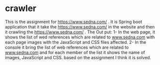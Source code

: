 # crawler

This is the assignment for https://www.sedna.com/ . 
It is Spring boot application that it take the https://www.sedna.com/ in the website and then it crawling the https://www.sedna.com/ .
The Out put: 
  1- In the web page, it shows the list of wed references which are related to www.sedna.com with each page images with the JavaScript and CSS files affected.
  2- In the console it bring the list of web references which are related to www.sedna.com and for each member of the list it shows the name of images, JavaScript and CSS.
based on the assignment I think it is solved.

